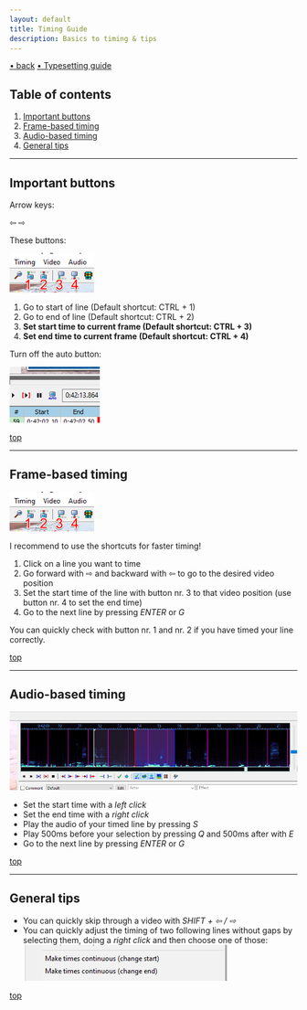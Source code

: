 ```yaml
---
layout: default
title: Timing Guide
description: Basics to timing & tips
---
```


[• back](./) [• Typesetting guide](./typesetting-guide.html)

## Table of contents 
1. [Important buttons](#important-buttons)
2. [Frame-based timing](#frame-based-timing)
3. [Audio-based timing](#audio-based-timing)
4. [General tips](#general-tips)

---

## Important buttons

Arrow keys: 

⇦ ⇨

These buttons: 

![](./images/frame_buttons.png)
1. Go to start of line (Default shortcut: CTRL + 1)
2. Go to end of line (Default shortcut: CTRL + 2)
3. **Set start time to current frame (Default shortcut: CTRL + 3)**
4. **Set end time to current frame (Default shortcut: CTRL + 4)**

Turn off the auto button:

![](./images/auto_button.png)

[top](#table-of-contents)

---

## Frame-based timing

![](./images/frame_buttons.png)

I recommend to use the shortcuts for faster timing!

1. Click on a line you want to time
2. Go forward with ⇨ and backward with ⇦ to go to the desired video position
3. Set the start time of the line with button nr. 3 to that video position (use button nr. 4 to set the end time)
4. Go to the next line by pressing *ENTER* or *G*

You can quickly check with button nr. 1 and nr. 2 if you have timed your line correctly.

[top](#table-of-contents)

---

## Audio-based timing

![](./images/audio_spectrum.png)

- Set the start time with a *left click*
- Set the end time with a *right click*
- Play the audio of your timed line by pressing *S*
- Play 500ms before your selection by pressing *Q* and 500ms after with *E*
- Go to the next line by pressing *ENTER* or *G*

[top](#table-of-contents)

--- 

## General tips

- You can quickly skip through a video with *SHIFT + ⇦ / ⇨*
- You can quickly adjust the timing of two following lines without gaps by selecting them, doing a *right click* and then choose one of those:
![](./images/continuous_timing.png)

[top](#table-of-contents)